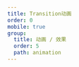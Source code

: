 ```yaml
---
title: Transition动画
order: 0
mobile: true
group:
  title: 动画 / 效果
  order: 5
  path: animation
---
```


<code src="../demo/TransitionElement.tsx"></code>
<API src="../src/TransitionElement.tsx"></API>
